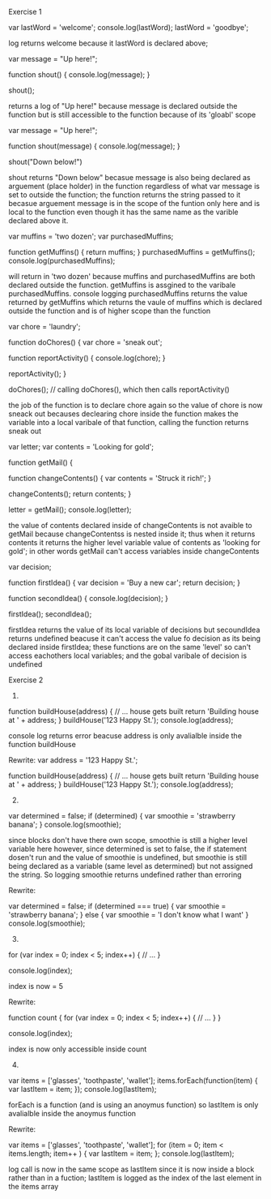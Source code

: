 Exercise 1

var lastWord = 'welcome';
console.log(lastWord);
lastWord = 'goodbye';

log returns welcome because it lastWord is declared above;


var message = "Up here!";

function shout() {
  console.log(message);
}

shout();

returns a log of "Up here!" because message is declared outside the function but is still accessible to the function because of its 'gloabl' scope

var message = "Up here!";

function shout(message) {
  console.log(message);
}

shout("Down below!")

shout returns "Down below" becasue message is also being declared as arguement (place holder) in the function regardless of what var message is set to outside the function; the function returns the string passed to it becasue arguement message is in the scope of the funtion only here and is local to the function even though it has the same name as the varible declared above it.

var muffins = 'two dozen';
var purchasedMuffins;

function getMuffins() {
  return muffins;
}
purchasedMuffins = getMuffins();
console.log(purchasedMuffins);

will return in 'two dozen' because muffins and purchasedMuffins are both declared outside the function. getMuffins is assgined to the varibale purchasedMuffins. console logging purchasedMuffins returns the value returned by getMuffins which returns the vaule of muffins which is declared outside the function and is of higher scope than the function

var chore = 'laundry';

function doChores() {
  var chore = 'sneak out';

  function reportActivity() {
    console.log(chore);
  }

  reportActivity();
}

doChores(); // calling doChores(), which then calls reportActivity()

the job of the function is to declare chore again so the value of chore is now sneack out becauses declearing chore inside the function makes the variable into a local varibale of that function, calling the function returns sneak out

var letter;
var contents = 'Looking for gold';

function getMail() {

  function changeContents() {
    var contents = 'Struck it rich!';
  }

  changeContents();
  return contents;
}

letter = getMail();
console.log(letter);

 the value of contents declared inside of changeContents is not avaible to getMail because changeContentss is nested inside it; thus when it returns contents it returns the higher level variable value of contents as 'looking for gold'; in other words getMail can't access variables inside changeContents

 var decision;

function firstIdea() {
  var decision = 'Buy a new car';
  return decision;
}

function secondIdea() {
  console.log(decision);
}

firstIdea();
secondIdea();

firstIdea returns the value of its local variable of decisions but secoundIdea returns undefined beacuse it can't access the value fo decision as its being declared inside firstIdea; these functions are on the same 'level' so can't access eachothers local variables; and the gobal varibale of decision is undefined


Exercise 2

1.
function buildHouse(address) {
  // ... house gets built
  return 'Building house at ' + address;
}
buildHouse('123 Happy St.');
console.log(address);

console log returns error beacuse address is only avalialble inside the function buildHouse

Rewrite:
var address = '123 Happy St.';

function buildHouse(address) {
  // ... house gets built
  return 'Building house at ' + address;
}
buildHouse('123 Happy St.');
console.log(address);

2.
var determined = false;
if (determined) {
  var smoothie = 'strawberry banana';
}
console.log(smoothie);

since blocks don't have there own scope, smoothie is still a higher level variable  here however, since determined is set to false, the if statement dosen't run and the value of smoothie is undefined, but smoothie is still being declared as a variable (same level as determined) but not assigned the string. So logging smoothie returns undefined rather than erroring

Rewrite:

var determined = false;
if (determined === true) {
  var smoothie = 'strawberry banana';
} else {
  var smoothie = 'I don\'t know what I want'
}
console.log(smoothie);


3.
for (var index = 0; index < 5; index++) {
  // ...
}

console.log(index);

index is now = 5

Rewrite:

function count {
  for (var index = 0; index < 5; index++) {
    // ...
  }
}

console.log(index);

index is now only accessible inside count

4.
var items = ['glasses', 'toothpaste', 'wallet'];
items.forEach(function(item) {
  var lastItem = item;
});
console.log(lastItem);

forEach is a function (and is using an anoymus function) so lastItem is only avalialble inside the anoymus function

Rewrite:

var items = ['glasses', 'toothpaste', 'wallet'];
for (item = 0; item < items.length; item++  ) {
  var lastItem = item;
};
console.log(lastItem);

log call is now in the same scope as lastItem since it is now inside a block rather than in a fuction; lastItem is logged as the index of the last element in the items array
